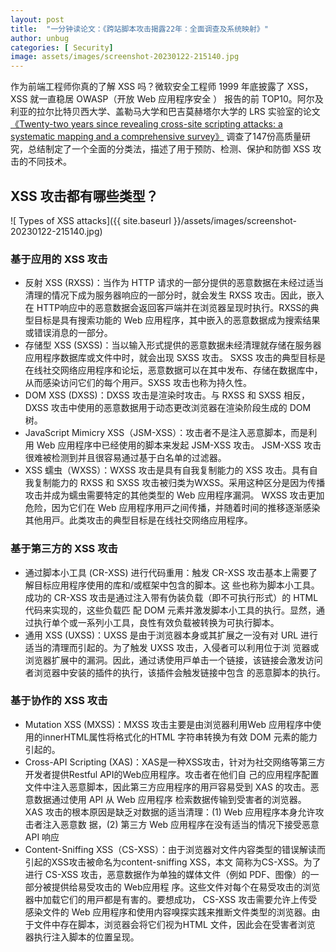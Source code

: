 ```yaml
---
layout: post
title:  "一分钟读论文：《跨站脚本攻击揭露22年：全面调查及系统映射》"
author: unbug
categories: [ Security]
image: assets/images/screenshot-20230122-215140.jpg
---
```

作为前端工程师你真的了解 XSS 吗？微软安全工程师 1999 年底披露了 XSS，XSS 就一直稳居 OWASP（开放 Web 应用程序安全 ） 报告的前 TOP10。阿尔及利亚的拉尔比特贝西大学、盖勒马大学和巴吉莫赫塔尔大学的 LRS 实验室的论文[《Twenty-two years since revealing cross-site scripting attacks: a systematic mapping and a comprehensive survey》][paper1-url] 调查了147份高质量研究，总结制定了一个全面的分类法，描述了用于预防、检测、保护和防御 XSS 攻击的不同技术。

## XSS 攻击都有哪些类型？
![ Types of XSS attacks]({{ site.baseurl }}/assets/images/screenshot-20230122-215140.jpg)

### 基于应用的 XSS 攻击
- 反射 XSS (RXSS)：当作为 HTTP 请求的⼀部分提供的恶意数据在未经过适当清理的情况下成为服务器响应的⼀部分时，就会发⽣ RXSS 攻击。因此，嵌⼊在 HTTP响应中的恶意数据会返回客⼾端并在浏览器呈现时执⾏。RXSS的典型⽬标是具有搜索功能的 Web 应⽤程序，其中嵌⼊的恶意数据成为搜索结果或错误消息的⼀部分。
- 存储型 XSS (SXSS)：当以输⼊形式提供的恶意数据未经清理就存储在服务器应⽤程序数据库或⽂件中时，就会出现 SXSS 攻击。 SXSS 攻击的典型⽬标是在线社交⽹络应⽤程序和论坛，恶意数据可以在其中发布、存储在数据库中，从⽽感染访问它们的每个⽤⼾。SXSS 攻击也称为持久性。
- DOM XSS (DXSS)：DXSS 攻击是渲染时攻击。与 RXSS 和 SXSS 相反， DXSS 攻击中使⽤的恶意数据⽤于动态更改浏览器在渲染阶段⽣成的 DOM 树。
- JavaScript Mimicry XSS（JSM-XSS）：攻击者不是注⼊恶意脚本，⽽是利⽤ Web 应⽤程序中已经使⽤的脚本来发起 JSM-XSS 攻击。 JSM-XSS 攻击很难被检测到并且很容易通过基于⽩名单的过滤器。
- XSS 蠕⾍（WXSS）：WXSS 攻击是具有⾃我复制能⼒的 XSS 攻击。具有⾃我复制能⼒的 RXSS 和 SXSS 攻击被归类为WXSS。采⽤这种区分是因为传播攻击并成为蠕⾍需要特定的其他类型的 Web 应⽤程序漏洞。 WXSS 攻击更加危险，因为它们在 Web 应⽤程序⽤⼾之间传播，并随着时间的推移逐渐感染其他⽤⼾。此类攻击的典型⽬标是在线社交⽹络应⽤程序。

### 基于第三⽅的 XSS 攻击
- 通过脚本⼩⼯具 (CR-XSS) 进⾏代码重⽤：触发 CR-XSS 攻击基本上需要了解⽬标应⽤程序使⽤的库和/或框架中包含的脚本。这
些也称为脚本⼩⼯具。成功的 CR-XSS 攻击是通过注⼊带有伪装负载（即不可执⾏形式）的 HTML 代码来实现的，这些负载匹
配 DOM 元素并激发脚本⼩⼯具的执⾏。显然，通过执⾏单个或⼀系列⼩⼯具，良性有效负载被转换为可执⾏脚本。
- 通⽤ XSS (UXSS)：UXSS 是由于浏览器本⾝或其扩展之⼀没有对 URL 进⾏适当的清理⽽引起的。为了触发 UXSS 攻击，⼊侵者可以利⽤位于浏
览器或浏览器扩展中的漏洞。因此，通过诱使⽤⼾单击⼀个链接，该链接会激发访问者浏览器中安装的插件的执⾏，该插件会触发链接中包含
的恶意脚本的执⾏。

### 基于协作的 XSS 攻击
- Mutation XSS (MXSS)：MXSS 攻击主要是由浏览器利⽤Web 应⽤程序中使⽤的innerHTML属性将格式化的HTML 字符串转换为有效 DOM
元素的能⼒引起的。
- Cross-API Scripting (XAS)：XAS是⼀种XSS攻击，针对为社交⽹络等第三⽅开发者提供Restful API的Web应⽤程序。攻击者在他们⾃
⼰的应⽤程序配置⽂件中注⼊恶意脚本，因此第三⽅应⽤程序的⽤⼾容易受到 XAS 的攻击。恶意数据通过使⽤ API 从 Web 应⽤程序
检索数据传输到受害者的浏览器。 XAS 攻击的根本原因是缺乏对数据的适当清理：(1) Web 应⽤程序本⾝允许攻击者注⼊恶意数
据，(2) 第三⽅ Web 应⽤程序在没有适当的情况下接受恶意 API 响应
- Content-Sniffing XSS（CS-XSS）：由于浏览器对⽂件内容类型的错误解读⽽引起的XSS攻击被命名为content-sniffing XSS，本⽂
简称为CS-XSS。为了进⾏ CS-XSS 攻击，恶意数据作为单独的媒体⽂件（例如 PDF、图像）的⼀部分被提供给易受攻击的 Web应⽤程
序。这些⽂件对每个在易受攻击的浏览器中加载它们的⽤⼾都是有害的。要想成功， CS-XSS 攻击需要允许上传受感染⽂件的 Web
应⽤程序和使⽤内容嗅探实践来推断⽂件类型的浏览器。由于⽂件中存在脚本，浏览器会将它们视为HTML ⽂件，因此会在受害者浏览
器执⾏注⼊脚本的位置呈现。

## 

[paper1-url]: https://arxiv.org/pdf/2205.08425.pdf